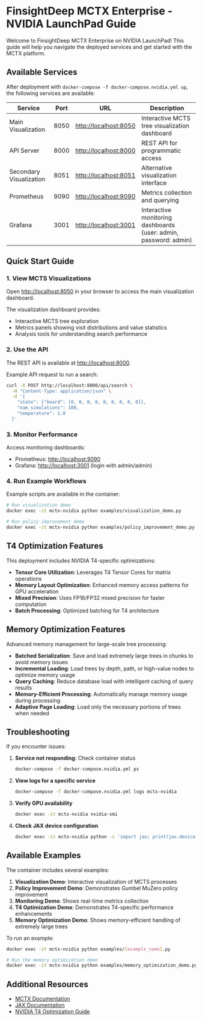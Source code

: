 # FinsightDeep MCTX Enterprise - NVIDIA LaunchPad Guide

Welcome to FinsightDeep MCTX Enterprise on NVIDIA LaunchPad! This guide will help you navigate the deployed services and get started with the MCTX platform.

## Available Services

After deployment with `docker-compose -f docker-compose.nvidia.yml up`, the following services are available:

| Service | Port | URL | Description |
|---------|------|-----|-------------|
| Main Visualization | 8050 | [http://localhost:8050](http://localhost:8050) | Interactive MCTS tree visualization dashboard |
| API Server | 8000 | [http://localhost:8000](http://localhost:8000) | REST API for programmatic access |
| Secondary Visualization | 8051 | [http://localhost:8051](http://localhost:8051) | Alternative visualization interface |
| Prometheus | 9090 | [http://localhost:9090](http://localhost:9090) | Metrics collection and querying |
| Grafana | 3001 | [http://localhost:3001](http://localhost:3001) | Interactive monitoring dashboards (user: admin, password: admin) |

## Quick Start Guide

### 1. View MCTS Visualizations

Open [http://localhost:8050](http://localhost:8050) in your browser to access the main visualization dashboard.

The visualization dashboard provides:
- Interactive MCTS tree exploration
- Metrics panels showing visit distributions and value statistics
- Analysis tools for understanding search performance

### 2. Use the API

The REST API is available at [http://localhost:8000](http://localhost:8000).

Example API request to run a search:

```bash
curl -X POST http://localhost:8000/api/search \
  -H "Content-Type: application/json" \
  -d '{
    "state": {"board": [0, 0, 0, 0, 0, 0, 0, 0, 0]},
    "num_simulations": 100,
    "temperature": 1.0
  }'
```

### 3. Monitor Performance

Access monitoring dashboards:
- Prometheus: [http://localhost:9090](http://localhost:9090)
- Grafana: [http://localhost:3001](http://localhost:3001) (login with admin/admin)

### 4. Run Example Workflows

Example scripts are available in the container:

```bash
# Run visualization demo
docker exec -it mctx-nvidia python examples/visualization_demo.py

# Run policy improvement demo
docker exec -it mctx-nvidia python examples/policy_improvement_demo.py
```

## T4 Optimization Features

This deployment includes NVIDIA T4-specific optimizations:

- **Tensor Core Utilization**: Leverages T4 Tensor Cores for matrix operations
- **Memory Layout Optimization**: Enhanced memory access patterns for GPU acceleration
- **Mixed Precision**: Uses FP16/FP32 mixed precision for faster computation
- **Batch Processing**: Optimized batching for T4 architecture

## Memory Optimization Features

Advanced memory management for large-scale tree processing:

- **Batched Serialization**: Save and load extremely large trees in chunks to avoid memory issues
- **Incremental Loading**: Load trees by depth, path, or high-value nodes to optimize memory usage
- **Query Caching**: Reduce database load with intelligent caching of query results
- **Memory-Efficient Processing**: Automatically manage memory usage during processing
- **Adaptive Page Loading**: Load only the necessary portions of trees when needed

## Troubleshooting

If you encounter issues:

1. **Service not responding**: Check container status
   ```bash
   docker-compose -f docker-compose.nvidia.yml ps
   ```

2. **View logs for a specific service**
   ```bash
   docker-compose -f docker-compose.nvidia.yml logs mctx-nvidia
   ```

3. **Verify GPU availability**
   ```bash
   docker exec -it mctx-nvidia nvidia-smi
   ```

4. **Check JAX device configuration**
   ```bash
   docker exec -it mctx-nvidia python -c 'import jax; print(jax.devices())'
   ```

## Available Examples

The container includes several examples:

1. **Visualization Demo**: Interactive visualization of MCTS processes
2. **Policy Improvement Demo**: Demonstrates Gumbel MuZero policy improvement
3. **Monitoring Demo**: Shows real-time metrics collection
4. **T4 Optimization Demo**: Demonstrates T4-specific performance enhancements
5. **Memory Optimization Demo**: Shows memory-efficient handling of extremely large trees

To run an example:
```bash
docker exec -it mctx-nvidia python examples/[example_name].py

# Run the memory optimization demo
docker exec -it mctx-nvidia python examples/memory_optimization_demo.py
```

## Additional Resources

- [MCTX Documentation](https://github.com/plturrell/finsightdeep_mctx_enterprise/tree/enterprise-version/docs)
- [JAX Documentation](https://jax.readthedocs.io/)
- [NVIDIA T4 Optimization Guide](https://developer.nvidia.com/blog/optimizing-gpu-performance-tensor-cores/)